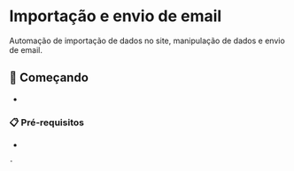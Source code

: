 # Importação e envio de email

Automação de importação de dados no site, manipulação de dados e envio de email.

## 🚀 Começando

-

### 📋 Pré-requisitos

-

```
-
```
